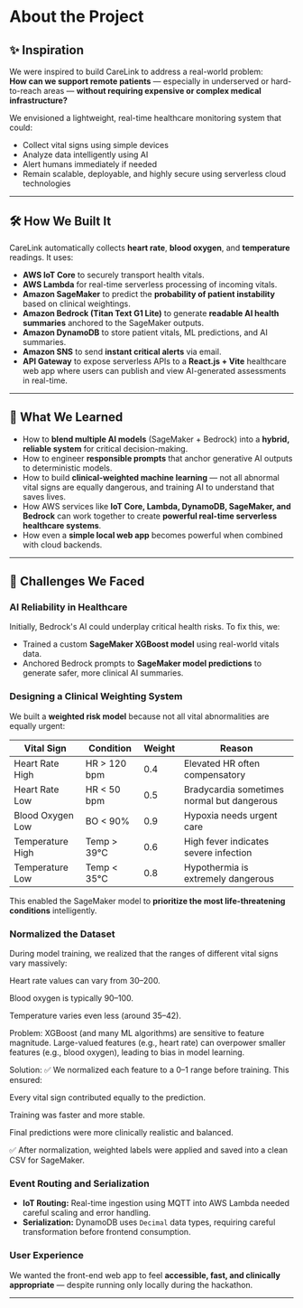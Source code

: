 # About the Project

## ✨ Inspiration

We were inspired to build CareLink to address a real-world problem:  
**How can we support remote patients** — especially in underserved or hard-to-reach areas — **without requiring expensive or complex medical infrastructure?**

We envisioned a lightweight, real-time healthcare monitoring system that could:
- Collect vital signs using simple devices
- Analyze data intelligently using AI
- Alert humans immediately if needed
- Remain scalable, deployable, and highly secure using serverless cloud technologies

---

## 🛠️ How We Built It

CareLink automatically collects **heart rate**, **blood oxygen**, and **temperature** readings. It uses:
- **AWS IoT Core** to securely transport health vitals.
- **AWS Lambda** for real-time serverless processing of incoming vitals.
- **Amazon SageMaker** to predict the **probability of patient instability** based on clinical weightings.
- **Amazon Bedrock (Titan Text G1 Lite)** to generate **readable AI health summaries** anchored to the SageMaker outputs.
- **Amazon DynamoDB** to store patient vitals, ML predictions, and AI summaries.
- **Amazon SNS** to send **instant critical alerts** via email.
- **API Gateway** to expose serverless APIs to a **React.js + Vite** healthcare web app where users can publish and view AI-generated assessments in real-time.

---

## 🧠 What We Learned

- How to **blend multiple AI models** (SageMaker + Bedrock) into a **hybrid, reliable system** for critical decision-making.
- How to engineer **responsible prompts** that anchor generative AI outputs to deterministic models.
- How to build **clinical-weighted machine learning** — not all abnormal vital signs are equally dangerous, and training AI to understand that saves lives.
- How AWS services like **IoT Core, Lambda, DynamoDB, SageMaker, and Bedrock** can work together to create **powerful real-time serverless healthcare systems**.
- How even a **simple local web app** becomes powerful when combined with cloud backends.

---

## 🚧 Challenges We Faced

### AI Reliability in Healthcare
Initially, Bedrock's AI could underplay critical health risks. To fix this, we:
- Trained a custom **SageMaker XGBoost model** using real-world vitals data.
- Anchored Bedrock prompts to **SageMaker model predictions** to generate safer, more clinical AI summaries.

### Designing a Clinical Weighting System
We built a **weighted risk model** because not all vital abnormalities are equally urgent:

| Vital Sign          | Condition        | Weight | Reason |
|---------------------|------------------|--------|--------|
| Heart Rate High     | HR > 120 bpm      | 0.4    | Elevated HR often compensatory |
| Heart Rate Low      | HR < 50 bpm       | 0.5    | Bradycardia sometimes normal but dangerous |
| Blood Oxygen Low    | BO < 90%          | 0.9    | Hypoxia needs urgent care |
| Temperature High    | Temp > 39°C       | 0.6    | High fever indicates severe infection |
| Temperature Low     | Temp < 35°C       | 0.8    | Hypothermia is extremely dangerous |

This enabled the SageMaker model to **prioritize the most life-threatening conditions** intelligently.

### Normalized the Dataset
During model training, we realized that the ranges of different vital signs vary massively:

Heart rate values can vary from 30–200.

Blood oxygen is typically 90–100.

Temperature varies even less (around 35–42).

Problem:
XGBoost (and many ML algorithms) are sensitive to feature magnitude.
Large-valued features (e.g., heart rate) can overpower smaller features (e.g., blood oxygen), leading to bias in model learning.

Solution:
✅ We normalized each feature to a 0–1 range before training.
This ensured:

Every vital sign contributed equally to the prediction.

Training was faster and more stable.

Final predictions were more clinically realistic and balanced.

✅ After normalization, weighted labels were applied and saved into a clean CSV for SageMaker.

### Event Routing and Serialization
- **IoT Routing:** Real-time ingestion using MQTT into AWS Lambda needed careful scaling and error handling.
- **Serialization:** DynamoDB uses `Decimal` data types, requiring careful transformation before frontend consumption.

### User Experience
We wanted the front-end web app to feel **accessible, fast, and clinically appropriate** — despite running only locally during the hackathon.

---